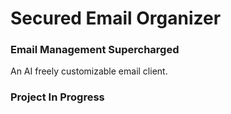 # Secured Email Organizer
### Email Management Supercharged 

An AI freely customizable email client. 

### Project In Progress
